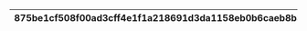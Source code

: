 |875be1cf508f00ad3cff4e1f1a218691d3da1158eb0b6caeb8b3aae6fdafa379|f0f67fce0ec9e5e63becb733dab9cd332e2cf3161012c5cde36f4e00f75ab0c3|a8f798815908cf4a2260dab266796c287e5631d2bef0bcd331c8c2f16e18f01a|50cbc2f70f14865a503eb303c36bfd4fa5e1c31aa1b48bb54ab5c1581e5c43a5|9c9e2c0399772003301dd39ccfc8f85783a8de0407d42705f64f3f329fceab7d|e34875bb914d2bfe93c52b8848717e6116c3163e96dba3cd15e0b2860364c088|9652663513632dfa60d05dc529690e64f2c00df7887fd2167848d5fda8f784ce|732fa4254a2a0cede7780313690662bfd2df06236c6e42ffe81b16f89d998039|07522e824c66f17da0066e34616331b9285480ba038e7bdf74241385ad887b25|6a6502dc94ac59ef89bbee8f65f911e42f9a209da7f22a8887a68c620a2258da|e2c21c9016d1a265b14366652914f7984bfad0d9d4ff39c417f3ca5d33b294b7|323178ff7da2cfeb82df166a1ad3c64beb8a01dffd27e54af0b20919299d1a4a|b790183e623315005569646400a6622877159e3409ac74cc9b20bb63c3fea511|9c374be0c7db4d2b657e9d6406ecb7fcf9b1bf594b41e7b04b7a8d2b7f4b9c5c|37e5590646dbe0d553d4dfcd51e3ba65ff6acc98e77b907858b2dcf38b6dffdd|984d935cd54173b56986809290fa69e0e639004852ddba2b72cd71ae592c9d5b|b2e045d5c16a5664b9220c9917acde2602355e59063b347923401b81f7005288|86197a2db9a0ca6e51f035d3ebd684a0120163a1779c1d6e0b05fbcb5af4e5c8|4e31666b302aa73e6b45bc2cfc398cfa23250f401f6be7a74c7c77b6df6265a7|7fbad938eb95900841d8feb4d450f5ba86577ed103f39dfb381badbf540ea955|3f02059df9fab119a946d7f8423822271fd3cf5e41e1ed735b1e64472cbfa299|
| --- | --- | --- | --- | --- | --- | --- | --- | --- | --- | --- | --- | --- | --- | --- | --- | --- | --- | --- | --- | --- |
